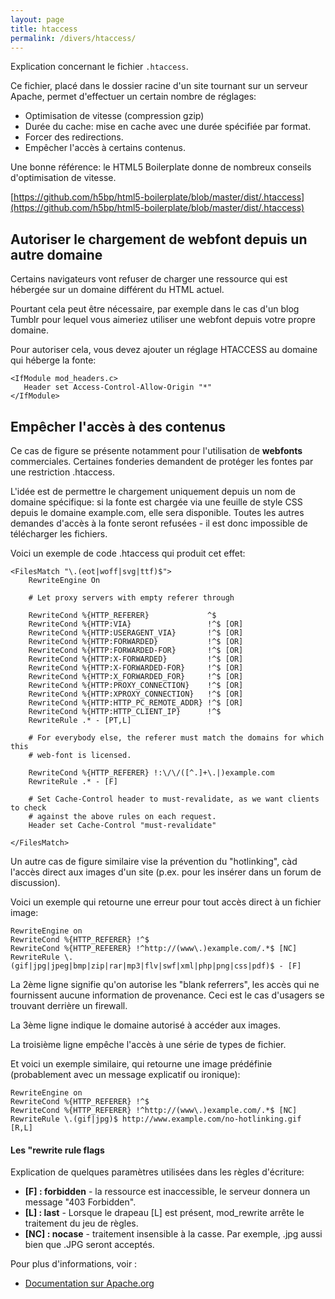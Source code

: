 ```yaml
---
layout: page
title: htaccess
permalink: /divers/htaccess/
---
```


Explication concernant le fichier `.htaccess`.

Ce fichier, placé dans le dossier racine d'un site tournant sur un serveur Apache, permet d'effectuer un certain nombre de réglages: 

- Optimisation de vitesse (compression gzip)
- Durée du cache: mise en cache avec une durée spécifiée par format.
- Forcer des redirections.
- Empêcher l'accès à certains contenus.

Une bonne référence: le HTML5 Boilerplate donne de nombreux conseils d'optimisation de vitesse.

[https://github.com/h5bp/html5-boilerplate/blob/master/dist/.htaccess](https://github.com/h5bp/html5-boilerplate/blob/master/dist/.htaccess)

## Autoriser le chargement de webfont depuis un autre domaine

Certains navigateurs vont refuser de charger une ressource qui est hébergée sur un domaine différent du HTML actuel.

Pourtant cela peut être nécessaire, par exemple dans le cas d'un blog Tumblr pour lequel vous aimeriez utiliser une webfont depuis votre propre domaine.

Pour autoriser cela, vous devez ajouter un réglage HTACCESS au domaine qui héberge la fonte:

```
<IfModule mod_headers.c>
   Header set Access-Control-Allow-Origin "*"
</IfModule>
```

## Empêcher l'accès à des contenus

Ce cas de figure se présente notamment pour l'utilisation de **webfonts** commerciales. Certaines fonderies demandent de protéger les fontes par une restriction .htaccess.

L'idée est de permettre le chargement uniquement depuis un nom de domaine spécifique: si la fonte est chargée via une feuille de style CSS depuis le domaine example.com, elle sera disponible. Toutes les autres demandes d'accès à la fonte seront refusées - il est donc impossible de télécharger les fichiers. 

Voici un exemple de code .htaccess qui produit cet effet:

```
<FilesMatch "\.(eot|woff|svg|ttf)$">
    RewriteEngine On

    # Let proxy servers with empty referer through
    
    RewriteCond %{HTTP_REFERER}             ^$
    RewriteCond %{HTTP:VIA}                 !^$ [OR]
    RewriteCond %{HTTP:USERAGENT_VIA}       !^$ [OR]
    RewriteCond %{HTTP:FORWARDED}           !^$ [OR]
    RewriteCond %{HTTP:FORWARDED-FOR}       !^$ [OR]
    RewriteCond %{HTTP:X-FORWARDED}         !^$ [OR]
    RewriteCond %{HTTP:X-FORWARDED-FOR}     !^$ [OR]
    RewriteCond %{HTTP:X_FORWARDED_FOR}     !^$ [OR]
    RewriteCond %{HTTP:PROXY_CONNECTION}    !^$ [OR]
    RewriteCond %{HTTP:XPROXY_CONNECTION}   !^$ [OR]
    RewriteCond %{HTTP:HTTP_PC_REMOTE_ADDR} !^$ [OR]
    RewriteCond %{HTTP:HTTP_CLIENT_IP}      !^$
    RewriteRule .* - [PT,L]

    # For everybody else, the referer must match the domains for which this
    # web-font is licensed.
    
    RewriteCond %{HTTP_REFERER} !:\/\/([^.]+\.|)example.com
    RewriteRule .* - [F]

    # Set Cache-Control header to must-revalidate, as we want clients to check
    # against the above rules on each request.
    Header set Cache-Control "must-revalidate"
    
</FilesMatch>
```

Un autre cas de figure similaire vise la prévention du "hotlinking", càd l'accès direct aux images d'un site (p.ex. pour les insérer dans un forum de discussion).

Voici un exemple qui retourne une erreur pour tout accès direct à un fichier image:

```
RewriteEngine on
RewriteCond %{HTTP_REFERER} !^$
RewriteCond %{HTTP_REFERER} !^http://(www\.)example.com/.*$ [NC]
RewriteRule \.(gif|jpg|jpeg|bmp|zip|rar|mp3|flv|swf|xml|php|png|css|pdf)$ - [F]
```

La 2ème ligne signifie qu'on autorise les "blank referrers", les accès qui ne fournissent aucune information de provenance. Ceci est le cas d'usagers se trouvant derrière un firewall.

La 3ème ligne indique le domaine autorisé à accéder aux images.

La troisième ligne empêche l'accès à une série de types de fichier.

Et voici un exemple similaire, qui retourne une image prédéfinie (probablement avec un message explicatif ou ironique):

```
RewriteEngine on
RewriteCond %{HTTP_REFERER} !^$
RewriteCond %{HTTP_REFERER} !^http://(www\.)example.com/.*$ [NC]
RewriteRule \.(gif|jpg)$ http://www.example.com/no-hotlinking.gif [R,L]
```

#### Les "rewrite rule flags

Explication de quelques paramètres utilisées dans les règles d'écriture:

- **[F] : forbidden** - la ressource est inaccessible, le serveur donnera un message "403 Forbidden".
- **[L] : last** - Lorsque le drapeau [L] est présent, mod_rewrite arrête le traitement du jeu de règles.
- **[NC] : nocase** - traitement insensible à la casse. Par exemple, .jpg aussi bien que .JPG seront acceptés. 

Pour plus d'informations, voir :

* [Documentation sur Apache.org](https://httpd.apache.org/docs/current/rewrite/flags.html)
